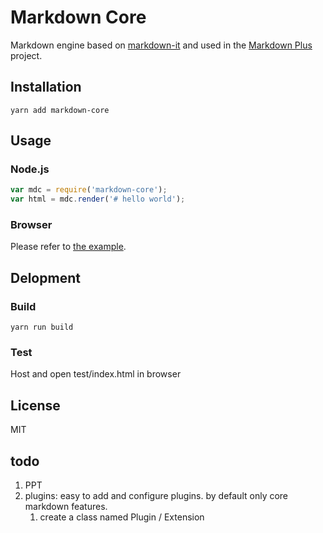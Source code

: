 # Markdown Core

Markdown engine based on [markdown-it](https://github.com/markdown-it/markdown-it)
and used in the [Markdown Plus](https://github.com/tylingsoft/markdown-plus) project.


## Installation

```
yarn add markdown-core
```


## Usage

### Node.js

```javascript
var mdc = require('markdown-core');
var html = mdc.render('# hello world');
```

### Browser

Please refer to [the example](./test).


## Delopment

### Build

```
yarn run build
```

### Test

Host and open test/index.html in browser


## License

MIT


## todo

1. PPT
1. plugins: easy to add and configure plugins. by default only core markdown features.
    1. create a class named Plugin / Extension
